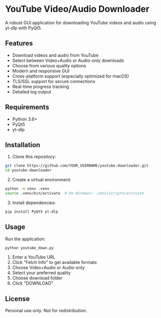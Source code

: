 # YouTube Video/Audio Downloader

A robust GUI application for downloading YouTube videos and audio using yt-dlp with PyQt5.

## Features

- Download videos and audio from YouTube
- Select between Video+Audio or Audio-only downloads
- Choose from various quality options
- Modern and responsive GUI
- Cross-platform support (especially optimized for macOS)
- TLS/SSL support for secure connections
- Real-time progress tracking
- Detailed log output

## Requirements

- Python 3.6+
- PyQt5
- yt-dlp

## Installation

1. Clone this repository:
```bash
git clone https://github.com/YOUR_USERNAME/youtube-downloader.git
cd youtube-downloader
```

2. Create a virtual environment:
```bash
python -m venv .venv
source .venv/bin/activate  # On Windows: .venv\Scripts\activate
```

3. Install dependencies:
```bash
pip install PyQt5 yt-dlp
```

## Usage

Run the application:
```bash
python youtube_down.py
```

1. Enter a YouTube URL
2. Click "Fetch Info" to get available formats
3. Choose Video+Audio or Audio-only
4. Select your preferred quality
5. Choose download folder
6. Click "DOWNLOAD"

## License

Personal use only. Not for redistribution.
